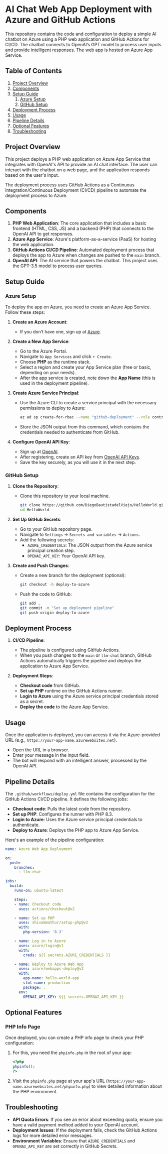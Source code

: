 # AI Chat Web App Deployment with Azure and GitHub Actions

This repository contains the code and configuration to deploy a simple AI chatbot on Azure using a PHP web application and GitHub Actions for CI/CD. The chatbot connects to OpenAI’s GPT model to process user inputs and provide intelligent responses. The web app is hosted on Azure App Service.

## Table of Contents 

1. [Project Overview](#project-overview)
2. [Components](#components)
3. [Setup Guide](#setup-guide)
    1. [Azure Setup](#azure-setup)
    2. [GitHub Setup](#github-setup)
4. [Deployment Process](#deployment-process)
5. [Usage](#usage)
6. [Pipeline Details](#pipeline-details)
7. [Optional Features](#optional-features)
8. [Troubleshooting](#troubleshooting)

## Project Overview

This project deploys a PHP web application on Azure App Service that integrates with OpenAI's API to provide an AI chat interface. The user can interact with the chatbot on a web page, and the application responds based on the user's input.

The deployment process uses GitHub Actions as a Continuous Integration/Continuous Deployment (CI/CD) pipeline to automate the deployment process to Azure.

## Components

1. **PHP Web Application**: The core application that includes a basic frontend (HTML, CSS, JS) and a backend (PHP) that connects to the OpenAI API to get responses.
2. **Azure App Service**: Azure's platform-as-a-service (PaaS) for hosting the web application.
3. **GitHub Actions CI/CD Pipeline**: Automated deployment process that deploys the app to Azure when changes are pushed to the `main` branch.
4. **OpenAI API**: The AI service that powers the chatbot. This project uses the GPT-3.5 model to process user queries.

## Setup Guide

### Azure Setup

To deploy the app on Azure, you need to create an Azure App Service. Follow these steps:

1. **Create an Azure Account**:
   - If you don’t have one, sign up at [Azure](https://azure.microsoft.com/en-us/free/).
   
2. **Create a New App Service**:
   - Go to the Azure Portal.
   - Navigate to `App Services` and click `+ Create`.
   - Choose **PHP** as the runtime stack.
   - Select a region and create your App Service plan (free or basic, depending on your needs).
   - After the app service is created, note down the **App Name** (this is used in the deployment pipeline).

3. **Create Azure Service Principal**:
   - Use the Azure CLI to create a service principal with the necessary permissions to deploy to Azure:

     ```bash
     az ad sp create-for-rbac --name "github-deployment" --role contributor --scopes /subscriptions/YOUR_SUBSCRIPTION_ID --sdk-auth
     ```

   - Store the JSON output from this command, which contains the credentials needed to authenticate from GitHub.

4. **Configure OpenAI API Key**:
   - Sign up at [OpenAI](https://platform.openai.com/signup).
   - After registering, create an API key from [OpenAI API Keys](https://platform.openai.com/account/api-keys).
   - Save the key securely, as you will use it in the next step.

### GitHub Setup

1. **Clone the Repository**:
   - Clone this repository to your local machine.

     ```bash
     git clone https://github.com/DiegoBautistadelViejo/HelloWorld.git
     cd HelloWorld
     ```

2. **Set Up GitHub Secrets**:
   - Go to your GitHub repository page.
   - Navigate to `Settings` -> `Secrets and variables` -> `Actions`.
   - Add the following secrets:
     - `AZURE_CREDENTIALS`: The JSON output from the Azure service principal creation step.
     - `OPENAI_API_KEY`: Your OpenAI API key.

3. **Create and Push Changes**:
   - Create a new branch for the deployment (optional):
     
     ```bash
     git checkout -b deploy-to-azure
     ```

   - Push the code to GitHub:

     ```bash
     git add .
     git commit -m "Set up deployment pipeline"
     git push origin deploy-to-azure
     ```

## Deployment Process

1. **CI/CD Pipeline**:
   - The pipeline is configured using GitHub Actions.
   - When you push changes to the `main` or `llm-chat` branch, GitHub Actions automatically triggers the pipeline and deploys the application to Azure App Service.

2. **Deployment Steps**:
   - **Checkout code** from GitHub.
   - **Set up PHP** runtime on the GitHub Actions runner.
   - **Login to Azure** using the Azure service principal credentials stored as a secret.
   - **Deploy the code** to the Azure App Service.

## Usage

Once the application is deployed, you can access it via the Azure-provided URL (e.g., `https://your-app-name.azurewebsites.net`).

- Open the URL in a browser.
- Enter your message in the input field.
- The bot will respond with an intelligent answer, processed by the OpenAI API.

## Pipeline Details

The `.github/workflows/deploy.yml` file contains the configuration for the GitHub Actions CI/CD pipeline. It defines the following jobs:

- **Checkout code**: Pulls the latest code from the repository.
- **Set up PHP**: Configures the runner with PHP 8.3.
- **Login to Azure**: Uses the Azure service principal credentials to authenticate.
- **Deploy to Azure**: Deploys the PHP app to Azure App Service.

Here's an example of the pipeline configuration:

```yaml
name: Azure Web App Deployment

on:
  push:
    branches:
      - llm-chat

jobs:
  build:
    runs-on: ubuntu-latest

    steps:
    - name: Checkout code
      uses: actions/checkout@v2

    - name: Set up PHP
      uses: shivammathur/setup-php@v2
      with:
        php-version: '8.3'

    - name: Log in to Azure
      uses: azure/login@v1
      with:
        creds: ${{ secrets.AZURE_CREDENTIALS }}

    - name: Deploy to Azure Web App
      uses: azure/webapps-deploy@v2
      with:
        app-name: hello-world-app
        slot-name: production
        package: .
      env:
        OPENAI_API_KEY: ${{ secrets.OPENAI_API_KEY }}
```
## Optional Features

### PHP Info Page

Once deployed, you can create a PHP info page to check your PHP configuration:

1. For this, you need the `phpinfo.php` in the root of your app:

    ```php
    <?php
    phpinfo();
    ?>
    ```

2. Visit the `phpinfo.php` page at your app's URL (`https://your-app-name.azurewebsites.net/phpinfo.php`) to view detailed information about the PHP environment.



## Troubleshooting

- **API Quota Errors**: If you see an error about exceeding quota, ensure you have a valid payment method added to your OpenAI account.
- **Deployment Issues**: If the deployment fails, check the GitHub Actions logs for more detailed error messages.
- **Environment Variables**: Ensure that `AZURE_CREDENTIALS` and `OPENAI_API_KEY` are set correctly in GitHub Secrets.

